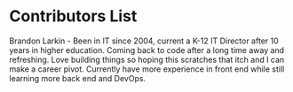 # Contributors List

Brandon Larkin - Been in IT since 2004, current a K-12 IT Director after 10 years in higher education.  Coming back to code after a long time away and refreshing.  Love building things so hoping this scratches that itch and I can make a career pivot.  Currently have more experience in front end while still learning more back end and DevOps.